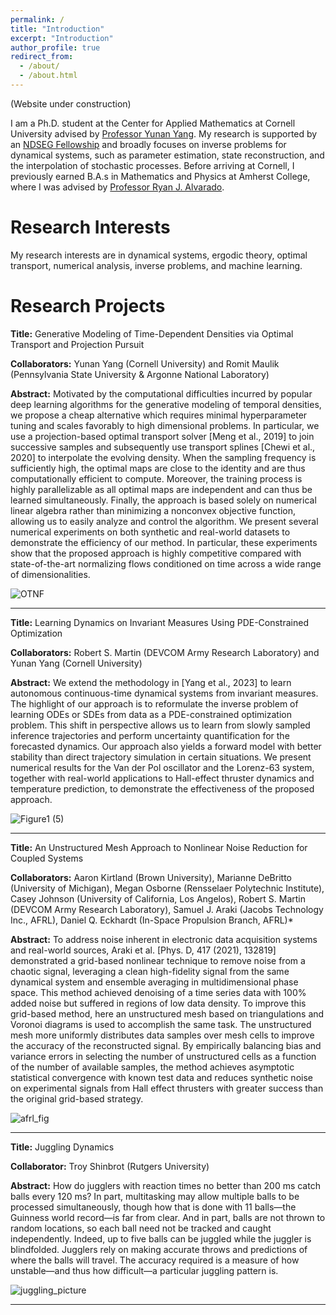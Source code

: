 ```yaml
---
permalink: /
title: "Introduction"
excerpt: "Introduction"
author_profile: true
redirect_from: 
  - /about/
  - /about.html
---
```


(Website under construction)


I am a Ph.D. student at the Center for Applied Mathematics at Cornell University advised by [Professor Yunan Yang](https://as.cornell.edu/people/yunan-yang). My research is supported by an [NDSEG Fellowship](https://ndseg.sysplus.com/) and broadly focuses on inverse problems for dynamical systems, such as parameter estimation, state reconstruction, and the interpolation of stochastic processes. Before arriving at Cornell, I previously earned B.A.s in Mathematics and Physics at Amherst College, where I was advised by [Professor Ryan J. Alvarado](https://www.amherst.edu/people/facstaff/rjalvarado).

Research Interests
====
My research interests are in dynamical systems, ergodic theory, optimal transport, numerical analysis, inverse problems, and machine learning. 

Research Projects
====

**Title:** Generative Modeling of Time-Dependent Densities via Optimal Transport and Projection Pursuit

**Collaborators:** Yunan Yang (Cornell University) and Romit Maulik (Pennsylvania State University & Argonne National Laboratory)

**Abstract:** Motivated by the computational difficulties incurred by popular deep learning algorithms for the
generative modeling of temporal densities, we propose a cheap alternative which requires minimal
hyperparameter tuning and scales favorably to high dimensional problems. In particular, we use
a projection-based optimal transport solver [Meng et al., 2019] to join successive samples and
subsequently use transport splines [Chewi et al., 2020] to interpolate the evolving density. When
the sampling frequency is sufficiently high, the optimal maps are close to the identity and are thus
computationally efficient to compute. Moreover, the training process is highly parallelizable as all
optimal maps are independent and can thus be learned simultaneously. Finally, the approach is based
solely on numerical linear algebra rather than minimizing a nonconvex objective function, allowing
us to easily analyze and control the algorithm. We present several numerical experiments on both
synthetic and real-world datasets to demonstrate the efficiency of our method. In particular, these
experiments show that the proposed approach is highly competitive compared with state-of-the-art
normalizing flows conditioned on time across a wide range of dimensionalities. 

![OTNF](https://github.com/jrbotvinick/jrbotvinick.github.io/assets/100333155/f7a5700f-16e7-4957-9aa3-daaea13f377e) 

-----

**Title:** Learning Dynamics on Invariant Measures Using PDE-Constrained Optimization

**Collaborators:** Robert S. Martin (DEVCOM Army Research Laboratory) and Yunan Yang (Cornell University)

**Abstract:** We extend the methodology in [Yang et al., 2023] to learn autonomous continuous-time dynamical systems from invariant measures. The highlight of our approach is to reformulate the inverse problem of learning ODEs or SDEs from data as a PDE-constrained optimization problem. This shift in perspective allows us to learn from slowly sampled inference trajectories and perform uncertainty quantification for the forecasted dynamics. Our approach also yields a forward model with better stability than direct trajectory simulation in certain situations. We present numerical results for the Van der Pol oscillator and the Lorenz-63 system, together with real-world applications to Hall-effect thruster dynamics and temperature prediction, to demonstrate the effectiveness of the proposed approach.

![Figure1 (5)](https://github.com/jrbotvinick/jrbotvinick.github.io/assets/100333155/3307bc3f-0ae2-4402-9783-eff4e8ec3eb7)

----

**Title:** An Unstructured Mesh Approach to Nonlinear Noise Reduction for Coupled Systems

**Collaborators:** Aaron Kirtland (Brown University), Marianne DeBritto (University of Michigan), Megan Osborne (Rensselaer Polytechnic Institute), Casey Johnson (University of California, Los Angelos), Robert S. Martin (DEVCOM Army Research Laboratory), Samuel J. Araki (Jacobs Technology Inc., AFRL), Daniel Q. Eckhardt (In-Space Propulsion Branch, AFRL)*

**Abstract:** To address noise inherent in electronic data acquisition systems and real-world sources, Araki et al. [Phys. D, 417 (2021), 132819] demonstrated a grid-based nonlinear technique to remove noise from a chaotic signal, leveraging a clean high-fidelity signal from the same dynamical system and ensemble averaging in multidimensional phase space. This method achieved denoising of a time series data with 100% added noise but suffered in regions of low data density. To improve this grid-based method, here an unstructured mesh based on triangulations and Voronoi diagrams is used to accomplish the same task. The unstructured mesh more uniformly distributes data samples over mesh cells to improve the accuracy of the reconstructed signal. By empirically balancing bias and variance errors in selecting the number of unstructured cells as a function of the number of available samples, the method achieves asymptotic statistical convergence with known test data and reduces synthetic noise on experimental signals from Hall effect thrusters with greater success than the original grid-based strategy.

![afrl_fig](https://github.com/jrbotvinick/jrbotvinick.github.io/assets/100333155/a6f045f6-c3be-4ea8-8216-de6e4964eb92)

----

**Title:** Juggling Dynamics

**Collaborator:** Troy Shinbrot (Rutgers University) 

**Abstract:** How do jugglers with reaction times no better than
200 ms catch balls every 120 ms? In part, multitasking
may allow multiple balls to be processed simultaneously,
though how that is done with 11 balls—the Guinness world
record—is far from clear. And in part, balls are not thrown
to random locations, so each ball need not be tracked and
caught independently. Indeed, up to five balls can be juggled
while the juggler is blindfolded. Jugglers rely on making accurate throws and predictions of where the balls will travel.
The accuracy required is a measure of how unstable—and
thus how difficult—a particular juggling pattern is.

![juggling_picture](https://github.com/jrbotvinick/jrbotvinick.github.io/assets/100333155/ea33a26f-3d5f-471b-95ed-494688a9eeaf)

----
